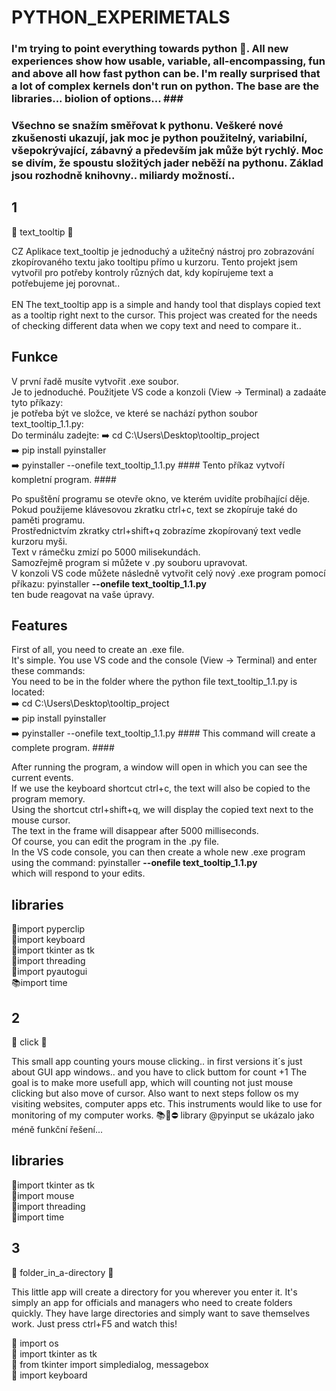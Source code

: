 <h1>PYTHON_EXPERIMETALS</h1>

### I'm trying to point everything towards python 🐍. All new experiences show how usable, variable, all-encompassing, fun and above all how fast python can be. I'm really surprised that a lot of complex kernels don't run on python. The base are the libraries... biolion of options...  ### <br>

### Všechno se snažím směřovat k pythonu. Veškeré nové zkušenosti ukazují, jak moc je python použitelný, variabilní, všepokrývající, zábavný a především jak může být rychlý. Moc se divím, že spoustu složitých jader neběží na pythonu. Základ jsou rozhodně knihovny.. miliardy možností..  ###


## 1 ##
📂 text_tooltip 📂

CZ Aplikace text_tooltip je jednoduchý a užitečný nástroj pro zobrazování zkopírovaného textu jako tooltipu přímo u kurzoru. Tento projekt jsem vytvořil pro potřeby kontroly různých dat, kdy kopírujeme text a potřebujeme jej porovnat.. <br><br>
EN The text_tooltip app is a simple and handy tool that displays copied text as a tooltip right next to the cursor. This project was created for the needs of checking different data when we copy text and need to compare it..

## Funkce ##
V první řadě musíte vytvořit .exe soubor. <br>
Je to jednoduché. Použitjete VS code a konzoli (View -> Terminal) a zadaáte tyto příkazy:<br>
je potřeba být ve složce, ve které se nachází python soubor text_tooltip_1.1.py:<br>
Do terminálu zadejte:
➡️ cd C:\Users\Desktop\tooltip_project<br>
➡️ pip install pyinstaller<br>
➡️ pyinstaller --onefile text_tooltip_1.1.py #### Tento příkaz vytvoří kompletní program. #### <br>

Po spuštění programu se otevře okno, ve kterém uvidíte probíhající děje.<br> 
Pokud použijeme klávesovou zkratku ctrl+c, text se zkopíruje také do paměti programu.<br>
Prostřednictvím zkratky ctrl+shift+q zobrazíme zkopírovaný text vedle kurzoru myši. <br>
Text v rámečku zmizí po 5000 milisekundách.<br>
Samozřejmě program si můžete v .py souboru upravovat. <br>
V konzoli VS code můžete následně vytvořit celý nový .exe program pomocí příkazu: pyinstaller **--onefile text_tooltip_1.1.py**<br>
ten bude reagovat na vaše úpravy. <br>

## Features ##
First of all, you need to create an .exe file.<br>
It's simple. You use VS code and the console (View -> Terminal) and enter these commands:<br>
You need to be in the folder where the python file text_tooltip_1.1.py is located:<br>
➡️ cd C:\Users\Desktop\tooltip_project<br>
➡️ pip install pyinstaller<br>
➡️ pyinstaller --onefile text_tooltip_1.1.py #### This command will create a complete program. ####<br>

After running the program, a window will open in which you can see the current events.<br>
If we use the keyboard shortcut ctrl+c, the text will also be copied to the program memory.<br>
Using the shortcut ctrl+shift+q, we will display the copied text next to the mouse cursor.<br>
The text in the frame will disappear after 5000 milliseconds.<br>
Of course, you can edit the program in the .py file.<br>
In the VS code console, you can then create a whole new .exe program using the command: pyinstaller **--onefile text_tooltip_1.1.py**<br>
which will respond to your edits.<br>

## libraries ##
📗import pyperclip <br>
📘import keyboard<br>
📙import tkinter as tk<br>
📔import threading<br>
📖import pyautogui<br>
📚import time <br>

## 2 ##
📂 click 📂

This small app counting yours mouse clicking.. in first versions it´s just about GUI app windows.. and you have to click buttom for count +1
The goal is to make more usefull app, which will counting not just mouse clicking but also move of cursor. 
Also want to next steps follow os my visiting websites, computer apps etc. 
This instruments would like to use for monitoring of my computer works. 
📚🚧⛔ library @pyinput se ukázalo jako méně funkční řešení...

## libraries ##
📙import tkinter as tk<br>
📔import mouse <br>
📖import threading <br>
📘import time <br>


## 3 ##
📂 folder_in_a-directory 📂

This little app will create a directory for you wherever you enter it. It's simply an app for officials and managers who need to create folders quickly. They have large directories and simply want to save themselves work. Just press ctrl+F5 and watch this!

📔 import os <br>
📙 import tkinter as tk <br>
📗 from tkinter import simpledialog, messagebox <br>
📖 import keyboard <br>
